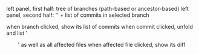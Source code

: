 
left panel, first half: tree of branches (path-based or ancestor-based)
left panel, second half: '<changed>' + list of commits in selected branch

when branch clicked, show its list of commits
when commit clicked, unfold and list '<header>' as well as all affected files
when affected file clicked, show its diff
